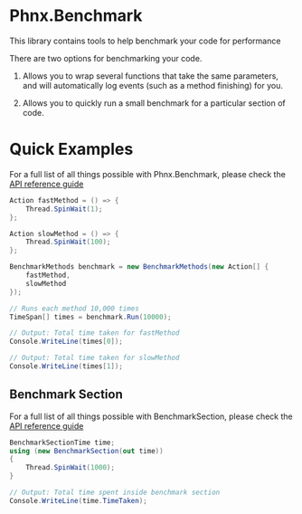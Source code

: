 # Phnx.Benchmark

This library contains tools to help benchmark your code for performance

There are two options for benchmarking your code.

1. Allows you to wrap several functions that take the same parameters, and will automatically log events (such as a method finishing) for you.

1. Allows you to quickly run a small benchmark for a particular section of code.

# Quick Examples

For a full list of all things possible with Phnx.Benchmark, please check the [API reference guide](https://phoenix-apps.github.io/Phnx-Wiki/api/Phnx.Benchmark.html)

```cs
Action fastMethod = () => {
    Thread.SpinWait(1);
};

Action slowMethod = () => {
    Thread.SpinWait(100);
};

BenchmarkMethods benchmark = new BenchmarkMethods(new Action[] {
    fastMethod,
    slowMethod
});

// Runs each method 10,000 times
TimeSpan[] times = benchmark.Run(10000);

// Output: Total time taken for fastMethod
Console.WriteLine(times[0]);

// Output: Total time taken for slowMethod
Console.WriteLine(times[1]);
```

## Benchmark Section

For a full list of all things possible with BenchmarkSection, please check the [API reference guide](https://phoenix-apps.github.io/Phnx-Wiki/api/Phnx.Benchmark.Section.html)

```cs
BenchmarkSectionTime time;
using (new BenchmarkSection(out time))
{
    Thread.SpinWait(1000);
}

// Output: Total time spent inside benchmark section
Console.WriteLine(time.TimeTaken);
```